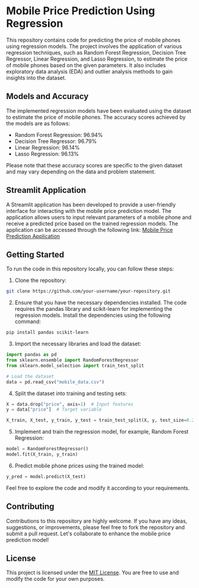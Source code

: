 # Mobile Price Prediction Using Regression

This repository contains code for predicting the price of mobile phones using regression models. The project involves the application of various regression techniques, such as Random Forest Regression, Decision Tree Regressor, Linear Regression, and Lasso Regression, to estimate the price of mobile phones based on the given parameters. It also includes exploratory data analysis (EDA) and outlier analysis methods to gain insights into the dataset.

## Models and Accuracy

The implemented regression models have been evaluated using the dataset to estimate the price of mobile phones. The accuracy scores achieved by the models are as follows:

- Random Forest Regression: 96.94%
- Decision Tree Regressor: 96.79%
- Linear Regression: 96.14%
- Lasso Regression: 96.13%

Please note that these accuracy scores are specific to the given dataset and may vary depending on the data and problem statement.

## Streamlit Application

A Streamlit application has been developed to provide a user-friendly interface for interacting with the mobile price prediction model. The application allows users to input relevant parameters of a mobile phone and receive a predicted price based on the trained regression models. The application can be accessed through the following link: [Mobile Price Prediction Application](https://Aklilu-Mandefro-mobile-phone-price-prediction-using-r-app-xck2zi.streamlit.app/)

## Getting Started 

To run the code in this repository locally, you can follow these steps:

1. Clone the repository:

```bash
git clone https://github.com/your-username/your-repository.git
```

2. Ensure that you have the necessary dependencies installed. The code requires the pandas library and scikit-learn for implementing the regression models. Install the dependencies using the following command:

```bash
pip install pandas scikit-learn
```

3. Import the necessary libraries and load the dataset:

```python
import pandas as pd
from sklearn.ensemble import RandomForestRegressor
from sklearn.model_selection import train_test_split

# Load the dataset
data = pd.read_csv("mobile_data.csv")
```

4. Split the dataset into training and testing sets:

```python
X = data.drop("price", axis=1)  # Input features
y = data["price"]  # Target variable

X_train, X_test, y_train, y_test = train_test_split(X, y, test_size=0.2, random_state=42)
```

5. Implement and train the regression model, for example, Random Forest Regression:

```python
model = RandomForestRegressor()
model.fit(X_train, y_train)
```

6. Predict mobile phone prices using the trained model:

```python
y_pred = model.predict(X_test)
```

Feel free to explore the code and modify it according to your requirements.

## Contributing

Contributions to this repository are highly welcome. If you have any ideas, suggestions, or improvements, please feel free to fork the repository and submit a pull request. Let's collaborate to enhance the mobile price prediction model!

## License

This project is licensed under the [MIT License](LICENSE). You are free to use and modify the code for your own purposes.

